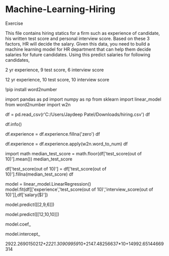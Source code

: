 # Machine-Learning-Hiring

Exercise



This file contains hiring statics for a firm such as experience of candidate, his written test score and personal interview score. Based on these 3 factors, HR will decide the salary. Given this data, you need to build a machine learning model for HR department that can help them decide salaries for future candidates. Using this predict salaries for following candidates,



2 yr experience, 9 test score, 6 interview score

12 yr experience, 10 test score, 10 interview score





!pip install word2number

import pandas as pd
import numpy as np
from sklearn import linear_model
from word2number import w2n

df = pd.read_csv(r'C:/Users/Jaydeep Patel/Downloads/hiring.csv')
df

df.info()

df.experience = df.experience.fillna('zero')
df

df.experience = df.experience.apply(w2n.word_to_num)
df

import math
median_test_score = math.floor(df['test_score(out of 10)'].mean())
median_test_score

df['test_score(out of 10)'] = df['test_score(out of 10)'].fillna(median_test_score)
df

model = linear_model.LinearRegression()
model.fit(df[['experience','test_score(out of 10)','interview_score(out of 10)']],df['salary($)'])

model.predict([[2,9,6]])

model.predict([[12,10,10]])

model.coef_

model.intercept_

2922.26901502*12+2221.30909959*10+2147.48256637*10+14992.65144669314

